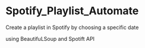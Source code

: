 # Spotify_Playlist_Automate
Create a playlist in Spotify by choosing a specific date 


using BeautifuLSoup and Spotift API
